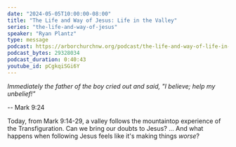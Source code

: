 ```yaml
---
date: "2024-05-05T10:00:00-08:00"
title: "The Life and Way of Jesus: Life in the Valley"
series: "the-life-and-way-of-jesus"
speaker: "Ryan Plantz"
type: message
podcast: https://arborchurchnw.org/podcast/the-life-and-way-of-life-in-the-valley.mp3
podcast_bytes: 29328034
podcast_duration: 0:40:43
youtube_id: pCgkqiSGi6Y
---
```


*Immediately the father of the boy cried out and said, "I believe; help my unbelief!"*

-- Mark 9:24

Today, from Mark 9:14-29, a valley follows the mountaintop experience of the Transfiguration. Can we bring our doubts to
Jesus? ... And what happens when following Jesus feels like it's making things *worse*? 
